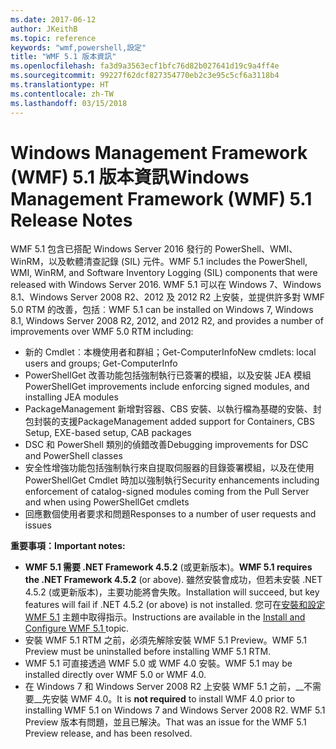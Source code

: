 ```yaml
---
ms.date: 2017-06-12
author: JKeithB
ms.topic: reference
keywords: "wmf,powershell,設定"
title: "WMF 5.1 版本資訊"
ms.openlocfilehash: fa3d9a3563ecf1bfc76d82b027641d19c9a4ff4e
ms.sourcegitcommit: 99227f62dcf827354770eb2c3e95c5cf6a3118b4
ms.translationtype: HT
ms.contentlocale: zh-TW
ms.lasthandoff: 03/15/2018
---
```

# <a name="windows-management-framework-wmf-51-release-notes"></a><span data-ttu-id="a0213-103">Windows Management Framework (WMF) 5.1 版本資訊</span><span class="sxs-lookup"><span data-stu-id="a0213-103">Windows Management Framework (WMF) 5.1 Release Notes</span></span> #

<span data-ttu-id="a0213-104">WMF 5.1 包含已搭配 Windows Server 2016 發行的 PowerShell、WMI、WinRM，以及軟體清查記錄 (SIL) 元件。</span><span class="sxs-lookup"><span data-stu-id="a0213-104">WMF 5.1 includes the PowerShell, WMI, WinRM, and Software Inventory Logging (SIL) components that were released with Windows Server 2016.</span></span>
<span data-ttu-id="a0213-105">WMF 5.1 可以在 Windows 7、Windows 8.1、Windows Server 2008 R2、2012 及 2012 R2 上安裝，並提供許多對 WMF 5.0 RTM 的改善，包括︰</span><span class="sxs-lookup"><span data-stu-id="a0213-105">WMF 5.1 can be installed on Windows 7, Windows 8.1, Windows Server 2008 R2, 2012, and 2012 R2, and provides a number of improvements over WMF 5.0 RTM including:</span></span>

- <span data-ttu-id="a0213-106">新的 Cmdlet︰本機使用者和群組；Get-ComputerInfo</span><span class="sxs-lookup"><span data-stu-id="a0213-106">New cmdlets: local users and groups; Get-ComputerInfo</span></span>
- <span data-ttu-id="a0213-107">PowerShellGet 改善功能包括強制執行已簽署的模組，以及安裝 JEA 模組</span><span class="sxs-lookup"><span data-stu-id="a0213-107">PowerShellGet improvements include enforcing signed modules, and installing JEA modules</span></span>
- <span data-ttu-id="a0213-108">PackageManagement 新增對容器、CBS 安裝、以執行檔為基礎的安裝、封包封裝的支援</span><span class="sxs-lookup"><span data-stu-id="a0213-108">PackageManagement added support for Containers, CBS Setup, EXE-based setup, CAB packages</span></span>
- <span data-ttu-id="a0213-109">DSC 和 PowerShell 類別的偵錯改善</span><span class="sxs-lookup"><span data-stu-id="a0213-109">Debugging improvements for DSC and PowerShell classes</span></span>
- <span data-ttu-id="a0213-110">安全性增強功能包括強制執行來自提取伺服器的目錄簽署模組，以及在使用 PowerShellGet Cmdlet 時加以強制執行</span><span class="sxs-lookup"><span data-stu-id="a0213-110">Security enhancements including enforcement of catalog-signed modules coming from the Pull Server and when using PowerShellGet cmdlets</span></span>
- <span data-ttu-id="a0213-111">回應數個使用者要求和問題</span><span class="sxs-lookup"><span data-stu-id="a0213-111">Responses to a number of user requests and issues</span></span>

<span data-ttu-id="a0213-112">**重要事項：**</span><span class="sxs-lookup"><span data-stu-id="a0213-112">**Important notes:**</span></span>

- <span data-ttu-id="a0213-113">**WMF 5.1 需要 .NET Framework 4.5.2** (或更新版本)。</span><span class="sxs-lookup"><span data-stu-id="a0213-113">**WMF 5.1 requires the .NET Framework 4.5.2** (or above).</span></span> <span data-ttu-id="a0213-114">雖然安裝會成功，但若未安裝 .NET 4.5.2 (或更新版本)，主要功能將會失敗。</span><span class="sxs-lookup"><span data-stu-id="a0213-114">Installation will succeed, but key features will fail if .NET 4.5.2 (or above) is not installed.</span></span> <span data-ttu-id="a0213-115">您可在[安裝和設定 WMF 5.1](https://msdn.microsoft.com/powershell/wmf/5.1/install-configure) 主題中取得指示。</span><span class="sxs-lookup"><span data-stu-id="a0213-115">Instructions are available in the [Install and Configure WMF 5.1 ](https://msdn.microsoft.com/powershell/wmf/5.1/install-configure) topic.</span></span>
- <span data-ttu-id="a0213-116">安裝 WMF 5.1 RTM 之前，必須先解除安裝 WMF 5.1 Preview。</span><span class="sxs-lookup"><span data-stu-id="a0213-116">WMF 5.1 Preview must be uninstalled before installing WMF 5.1 RTM.</span></span>
- <span data-ttu-id="a0213-117">WMF 5.1 可直接透過 WMF 5.0 或 WMF 4.0 安裝。</span><span class="sxs-lookup"><span data-stu-id="a0213-117">WMF 5.1 may be installed directly over WMF 5.0 or WMF 4.0.</span></span>
- <span data-ttu-id="a0213-118">在 Windows 7 和 Windows Server 2008 R2 上安裝 WMF 5.1 之前，__不需要__先安裝 WMF 4.0。</span><span class="sxs-lookup"><span data-stu-id="a0213-118">It is __not required__ to install WMF 4.0 prior to installing WMF 5.1 on Windows 7 and Windows Server 2008 R2.</span></span> <span data-ttu-id="a0213-119">WMF 5.1 Preview 版本有問題，並且已解決。</span><span class="sxs-lookup"><span data-stu-id="a0213-119">That was an issue for the WMF 5.1 Preview release, and has been resolved.</span></span>  


